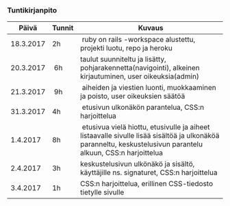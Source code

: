 ### Tuntikirjanpito

Päivä| Tunnit | Kuvaus
--------------- | ----- | ------
18.3.2017 | 2h | ruby on rails -workspace alustettu, projekti luotu, repo ja heroku
20.3.2017 | 6h | taulut suunniteltu ja lisätty, pohjarakennetta(navigointi), alkeinen kirjautuminen, user oikeuksia(admin)
21.3.2017 | 9h |  aiheiden ja viestien luonti, muokkaaminen ja poisto, user oikeuksien säätöä
31.3.2017 | 4h | etusivun ulkonäkön parantelua, CSS:n harjoittelua
1.4.2017 | 8h | etusivua vielä hiottu, etusivulle ja aiheet listaavalle sivulle lisää sisältöä ja ulkonäköä paranneltu, keskustelusivun parantelu alkuun, CSS:n harjoittelua
2.4.2017 | 3h | keskustelusivun ulkönäkö ja sisältö, käyttäjille ns. signaturet, CSS:n harjoittelua
3.4.2017 | 1h | CSS:n harjoittelua, erillinen CSS-tiedosto tietylle sivulle
